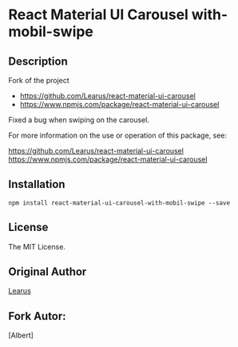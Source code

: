 # React Material UI Carousel with-mobil-swipe

## Description

Fork of the project
- https://github.com/Learus/react-material-ui-carousel
- https://www.npmjs.com/package/react-material-ui-carousel

Fixed a bug when swiping on the carousel.

For more information on the use or operation of this package, see:

https://github.com/Learus/react-material-ui-carousel
https://www.npmjs.com/package/react-material-ui-carousel

## Installation

```shell
npm install react-material-ui-carousel-with-mobil-swipe --save
```

## License

The MIT License.

## Original Author

[Learus](https://learus.github.io)

## Fork Autor:
[Albert]